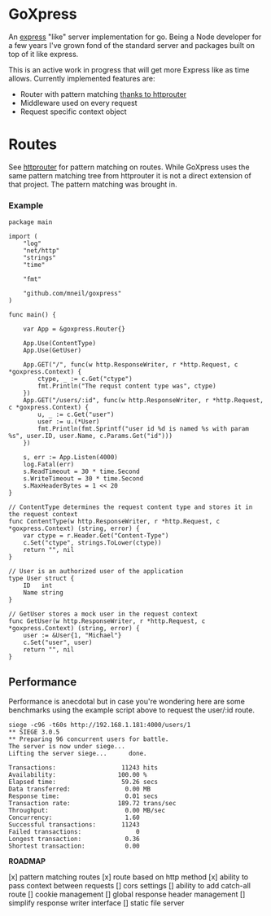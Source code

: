 # GoXpress

An [express](https://expressjs.com/) "like" server implementation for go. Being a Node developer for a few years I've grown fond of the standard server and packages built on top of it like express.

This is an active work in progress that will get more Express like as time allows. Currently implemented features are:

 - Router with pattern matching [thanks to httprouter](https://github.com/julienschmidt/httprouter)
 - Middleware used on every request
 - Request specific context object

# Routes

See [httprouter](https://github.com/julienschmidt/httprouter) for pattern matching on routes. While GoXpress uses the same pattern matching
tree from httprouter it is not a direct extension of that project. The pattern matching was brought in.

### Example

```
package main

import (
	"log"
	"net/http"
	"strings"
	"time"

	"fmt"

	"github.com/mneil/goxpress"
)

func main() {

	var App = &goxpress.Router{}

	App.Use(ContentType)
	App.Use(GetUser)

	App.GET("/", func(w http.ResponseWriter, r *http.Request, c *goxpress.Context) {
		ctype, _ := c.Get("ctype")
		fmt.Println("The requst content type was", ctype)
	})
	App.GET("/users/:id", func(w http.ResponseWriter, r *http.Request, c *goxpress.Context) {
		u, _ := c.Get("user")
		user := u.(*User)
		fmt.Println(fmt.Sprintf("user id %d is named %s with param %s", user.ID, user.Name, c.Params.Get("id")))
	})

	s, err := App.Listen(4000)
	log.Fatal(err)
	s.ReadTimeout = 30 * time.Second
	s.WriteTimeout = 30 * time.Second
	s.MaxHeaderBytes = 1 << 20
}

// ContentType determines the request content type and stores it in the request context
func ContentType(w http.ResponseWriter, r *http.Request, c *goxpress.Context) (string, error) {
	var ctype = r.Header.Get("Content-Type")
	c.Set("ctype", strings.ToLower(ctype))
	return "", nil
}

// User is an authorized user of the application
type User struct {
	ID   int
	Name string
}

// GetUser stores a mock user in the request context
func GetUser(w http.ResponseWriter, r *http.Request, c *goxpress.Context) (string, error) {
	user := &User{1, "Michael"}
	c.Set("user", user)
	return "", nil
}

```

## Performance

Performance is anecdotal but in case you're wondering here are some benchmarks using the example script above to request the user/:id route.

```
siege -c96 -t60s http://192.168.1.181:4000/users/1
** SIEGE 3.0.5
** Preparing 96 concurrent users for battle.
The server is now under siege...
Lifting the server siege...      done.

Transactions:                  11243 hits
Availability:                 100.00 %
Elapsed time:                  59.26 secs
Data transferred:               0.00 MB
Response time:                  0.01 secs
Transaction rate:             189.72 trans/sec
Throughput:                     0.00 MB/sec
Concurrency:                    1.60
Successful transactions:       11243
Failed transactions:               0
Longest transaction:            0.36
Shortest transaction:           0.00
```

**ROADMAP**

 [x] pattern matching routes
 [x] route based on http method
 [x] ability to pass context between requests
 [] cors settings
 [] ability to add catch-all route
 [] cookie management
 [] global response header management
 [] simplify response writer interface
 [] static file server
